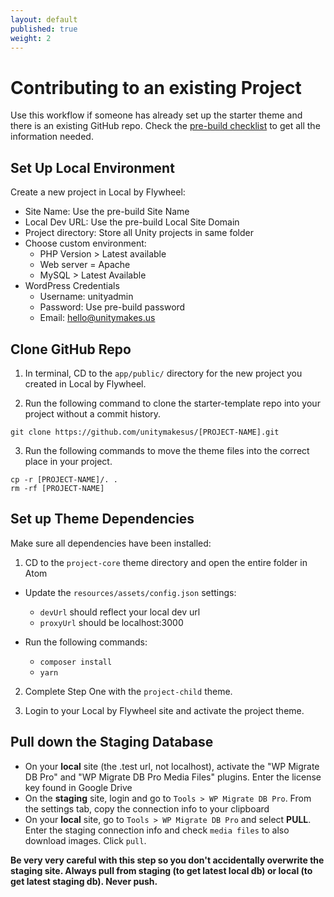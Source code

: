 ```yaml
---
layout: default
published: true
weight: 2
---
```


# Contributing to an existing Project
Use this workflow if someone has already set up the starter theme and there is an existing GitHub repo. Check the [pre-build checklist](https://drive.google.com/open?id=1Yc_hj-tikhQxwk3-YIs9_M9KXlqrz08MdukcZuA5kTM) to get all the information needed.

## Set Up Local Environment
Create a new project in Local by Flywheel:
* Site Name: Use the pre-build Site Name
* Local Dev URL: Use the pre-build Local Site Domain
* Project directory: Store all Unity projects in same folder
* Choose custom environment:
  * PHP Version > Latest available
  * Web server = Apache
  * MySQL > Latest Available
* WordPress Credentials
  * Username: unityadmin
  * Password: Use pre-build password
  * Email: hello@unitymakes.us

## Clone GitHub Repo
1. In terminal, CD to the `app/public/` directory for the new project you created in Local by Flywheel.

2. Run the following command to clone the starter-template repo into your project without a commit history.

```shell
git clone https://github.com/unitymakesus/[PROJECT-NAME].git
```

3. Run the following commands to move the theme files into the correct place in your project.
```shell
cp -r [PROJECT-NAME]/. .
rm -rf [PROJECT-NAME]
```

## Set up Theme Dependencies
Make sure all dependencies have been installed:

1. CD to the `project-core` theme directory and open the entire folder in Atom

* Update the `resources/assets/config.json` settings:
  * `devUrl` should reflect your local dev url
  * `proxyUrl` should be localhost:3000

* Run the following commands:
  * `composer install`
  * `yarn`  

2. Complete Step One with the `project-child` theme.  

3. Login to your Local by Flywheel site and activate the project theme.

## Pull down the Staging Database
- On your **local** site (the .test url, not localhost), activate the "WP Migrate DB Pro" and "WP Migrate DB Pro Media Files" plugins. Enter the license key found in Google Drive
- On the **staging** site, login and go to `Tools > WP Migrate DB Pro`. From the settings tab, copy the connection info to your clipboard
- On your **local** site, go to `Tools > WP Migrate DB Pro` and select **PULL**. Enter the staging connection info and check `media files` to also download images. Click `pull`.

**Be very very careful with this step so you don't accidentally overwrite the staging site. Always pull from staging (to get latest local db) or local (to get latest staging db). Never push.**
